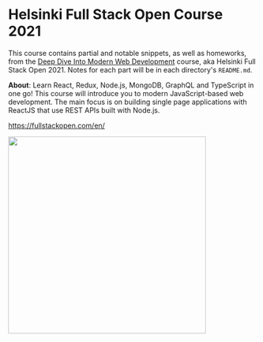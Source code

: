 # Helsinki Full Stack Open Course 2021

This course contains partial and notable snippets, as well as homeworks, from the [Deep Dive Into Modern Web Development](https://fullstackopen.com/en/) course, aka Helsinki Full Stack Open 2021. Notes for each part will be in each directory's `README.md`.

**About**: Learn React, Redux, Node.js, MongoDB, GraphQL and TypeScript in one go! This course will introduce you to modern JavaScript-based web development. The main focus is on building single page applications with ReactJS that use REST APIs built with Node.js.

https://fullstackopen.com/en/

<img src="https://user-images.githubusercontent.com/17362519/112180505-00ef2e00-8bd2-11eb-8911-5380237244d4.png" width="400;" />
